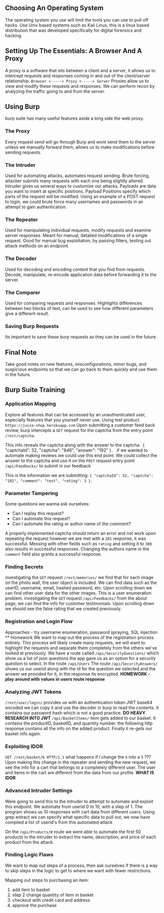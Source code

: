 ## Choosing An Operating System
The operating system you use will limit the tools you can use to pull off hacks.
Use Unix based systems such as Kali Linux, this is a linux based distribution that was developed specifically for digital forensics and hacking. 
## Setting Up The Essentials: A Browser And A Proxy
A proxy is a software that sits between a client and a server, it allows us to intercept requests and responses coming in and out of the client/server relationship.
`Browser <-----> Proxy <-----> Server`
Proxies allow us to view and modify these requests and responses.
We can perform recon by analyzing the traffic going to and from the server.
## Using Burp 
burp suite has many useful features aside a long side the web proxy.
### The Proxy
Every request send will go through Burp and wont send them to the server unless we manually forward them, allows us to make modifications before sending requests. 
### The Intruder
Used for automating attacks, automates request sending.
Brute forcing, attacker submits many requests with each one being slightly altered. 
Intruder gives us several ways to customize our attacks.
Payloads are data you want to insert at specific positions. 
Payload Positions specify which parts of the request will be modified. 
Using an example of a POST request to login, we could brute force many usernames and passwords in an attempt to gain authentication. 
### The Repeater
Used for manipulating individual requests, modify requests and examine server responses.
Meant for manual, detailed modifications of a single request. 
Good for manual bug exploitation, by passing filters, testing out attack methods on an endpoint.
### The Decoder
Used for decoding and encoding content that you find from requests. 
Decode, manipulate, re-encode application data before forwarding it to the server. 
### The Comparer
Used for comparing requests and responses.
Highlights differences between two blocks of text, can be used to see how different parameters give a different result. 
### Saving Burp Requests 
Its important to save these burp requests as they can be used in the future.
## Final Note
Take good notes on new features, misconfigurations, minor bugs, and suspicious endpoints so that we can go back to them quickly and use them in the future. 

## Burp Suite Training

### Application Mapping
Explore all features that can be accessed by an unauthenticated user, especially features that you yourself never use. 
Using test product `https://juice-shop.herokuapp.com`
Upon submitting a customer feed back review, burp intercepts a `GET` request for the captcha from the entry point `/rest/captcha`.

This info reveals the captcha along with the answer to the captcha.`
`{ "captchaId": 52, "captcha": "8*4*6", "answer": "192" }`.
`
if we wanted to automate making reviews we could use this end point.
We could collect the answer to the captcha and use it on the `POST` request entry point `/api/Feedbacks/` to submit in our feedback 

This is the information we are submitting:
`{ "captchaId": 52, "captcha": "192", "comment": "test", "rating": 3 }`.
### Parameter Tampering
Some questions we wanna ask ourselves:
- Can I replay this request? 
- Can I automate this request? 
- Can I automate the rating or author name of the comment? 

A properly implemented captcha should return an error and not work upon repeating the request however we are met with a `201` response, it was successful. 
Messing with other fields such as `rating` and setting it to `300` also results in successful responses. 
Changing the authors name in the `comment` field also grants a successful response.
### Finding Secrets
investigating the `GET` request `/rest/memories/` we find that for each image on the photo wall, the user object is included. 
We can find data such as the userID, username, email, hashed password, etc. 
Upon scrolling down we can find other user data for the other images.
This is a user enumeration problem. 
investigating the `GET` request `/api/Feedbacks/` from the about page, we can find the info for customer testimonials. 
Upon scrolling down we should see the false rating that we created previously. 
### Registration and Login Flow 
Approaches - try username enumeration, password spraying, SQL injection ** Homework
We want to map out the process of the registration process entirely. 
This process will likely create many requests, we will want to highlight the requests and separate them completely from the others we've looked at previously. 
We have a route called `/api/SecurityQuestions/` which show us a list of json questions the app gave us as an option for a security question to select. 
In the route `/api/Users`
The route `/api/SecurityAnswers/` shows us our userid along with the id for the question we selected and the answer we provided for it, in the response its encrypted. 
**HOMEWORK - play around with values in users route response**

### Analyzing JWT Tokens
`/rest/user/login/` provides us with an authentication token JWT base64 encoded
we can copy it and use the decoder in burp to read the contents. 
It contains our password hash which is not a good practice. 
**DO HEAVY RESEARCH INTO JWT**
`/api/BasketItems/` item gets added to our basket.
It contains the productID, basketID, and quantity number. 
the following http response contains all the info on the added product. 
Finally it re-gets our basket info again.

### Exploiting IDOR
`GET /rest/basket/6 HTTP/1.1` what happens if I change the `6` into a `5` ???
Upon making this change in the repeater and sending the new request, we see the info for a cart that belongs to a completely different user. 
The user and items in the cart are different from the data from our profile. 
**WHAT IS IDOR**

### Advanced Intruder Settings
Were going to send this to the intruder to attempt to automate and exploit this endpoint. 
We automate from userid 0 to 10, with a step of 1.
The program shows us 10 responses with cart data from different users. 
Using grep extract we can specify what specific data to pull out, we now have compiled a list of userid's from this automated attack

On the `/api/Products/#` route we were able to automate the first 50 products in the intruder to extract the name, description, and price of each product from the attack. 

### Finding Logic Flaws
We want to map out steps of a process, then ask ourselves if there is a way to skip steps in the logic to get to where we want with fewer restrictions. 

Mapping out steps to purchasing an item:
1. add item to basket
2. step 2 change quantity of item in basket
3. checkout with credit card and address 
4. approve the purchase
